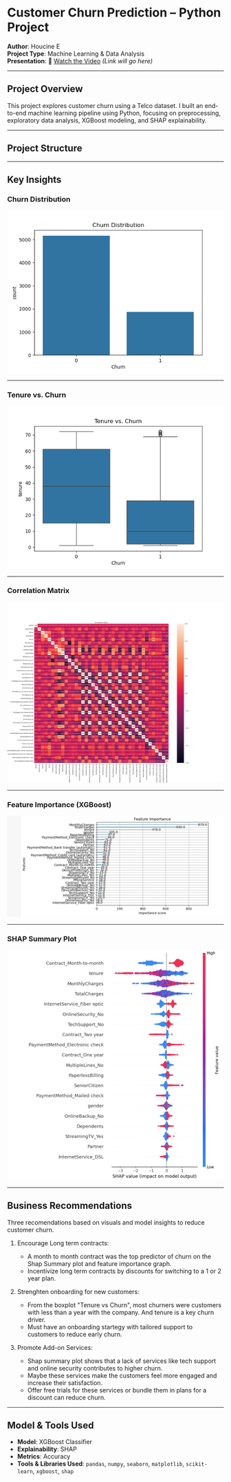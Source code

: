 #  Customer Churn Prediction – Python Project

**Author**: Houcine E  
**Project Type**: Machine Learning & Data Analysis  
**Presentation**: 🎥 [Watch the Video](#) *(Link will go here)*

---

##  Project Overview

This project explores customer churn using a Telco dataset. I built an end-to-end machine learning pipeline using Python, focusing on preprocessing, exploratory data analysis, XGBoost modeling, and SHAP explainability.

---

##  Project Structure


---

##  Key Insights

###  Churn Distribution


![Churn Distribution](churn_distribution.png)

---

###  Tenure vs. Churn


![Tenure vs Churn](tenure_vs_churn.png)

---

###  Correlation Matrix


![Correlation Matrix](correlation_matrix.png)

---

###  Feature Importance (XGBoost)


![Feature Importance](feature_importance.png)

---

###  SHAP Summary Plot


![SHAP Summary](Shap_summary.png)



---

##  Business Recommendations
Three recomendations based on visuals and model insights to reduce customer churn.

 1. Encourage Long term contracts:
    - A month to month contract was the top predictor of churn on the Shap Summary plot and feature importance graph.
    - Incentivize long term contracts by discounts for switching to a 1 or 2 year plan.
    
 2. Strenghten onboarding for new customers:
    - From the boxplot "Tenure vs Churn", most churners were customers with less than a year with the company. And tenure is a key churn 
    driver.
    - Must have an onboarding startegy with tailored support to customers to reduce early churn.
   
 3. Promote Add-on Services:
    - Shap summary plot shows that a lack of services like tech support and online security contributes to higher churn.
    - Maybe these services make the customers feel more engaged and increase their satisfaction.
    - Offer free trials for these services or bundle them in plans for a discount can reduce churn.
   
   ---

##  Model & Tools Used

- **Model**: XGBoost Classifier  
- **Explainability**: SHAP  
- **Metrics**: Accuracy  
- **Tools & Libraries Used**: `pandas`, `numpy`, `seaborn`, `matplotlib`, `scikit-learn`, `xgboost`, `shap`
 
